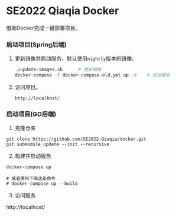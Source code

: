 # SE2022 Qiaqia Docker

借助Docker完成一键部署项目。

### 启动项目(Spring后端)

1. 更新镜像并启动服务，默认使用`nightly`版本的镜像。

    ```bash
    ./update-images.sh      # 更新镜像
    docker-compose -f docker-compose-old.yml up -d    # 启动服务
    ```

2. 访问项目。

    ```
    http://localhost/
    ```

### 启动项目(GO后端)

1. 克隆仓库

```shell
git clone https://github.com/SE2022-Qiaqia/docker.git
git submodule update --init --recursive
```

2. 构建并启动服务

```shell
docker-compose up

# 或者使用下面这条命令
# docker-compose up --build
```

3. 访问服务

http://localhost/